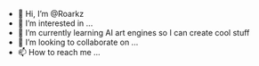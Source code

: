 - 👋 Hi, I’m @Roarkz
- 👀 I’m interested in ...
- 🌱 I’m currently learning AI art engines so I can create cool stuff
- 💞️ I’m looking to collaborate on ...
- 📫 How to reach me ...

<!---
Roarkz/Roarkz is a ✨ special ✨ repository because its `README.md` (this file) appears on your GitHub profile.
You can click the Preview link to take a look at your changes.
--->
